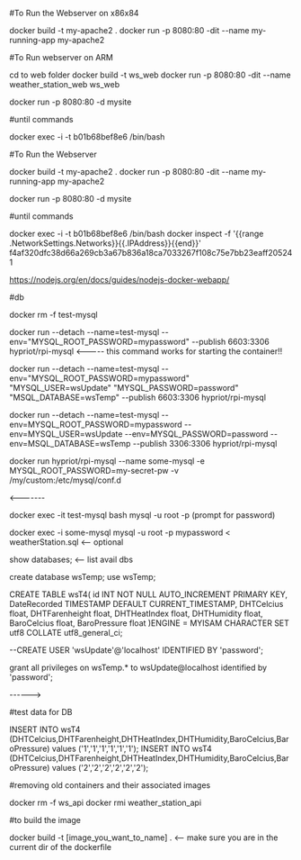 #To Run the Webserver on x86x84

docker build -t my-apache2 .
docker run -p 8080:80 -dit --name my-running-app my-apache2



#To Run webserver on ARM

cd to web folder
docker build -t ws_web
docker run -p 8080:80 -dit --name weather_station_web ws_web


docker run -p 8080:80 -d mysite

#until commands

docker exec -i -t b01b68bef8e6 /bin/bash




#To Run the Webserver

docker build -t my-apache2 .
docker run -p 8080:80 -dit --name my-running-app my-apache2


docker run -p 8080:80 -d mysite

#until commands

docker exec -i -t b01b68bef8e6 /bin/bash
docker inspect -f '{{range .NetworkSettings.Networks}}{{.IPAddress}}{{end}}' f4af320dfc38d66a269cb3a67b836a18ca7033267f108c75e7bb23eaff205241

https://nodejs.org/en/docs/guides/nodejs-docker-webapp/



#db 

docker rm -f test-mysql

docker run --detach --name=test-mysql --env="MYSQL_ROOT_PASSWORD=mypassword" --publish 6603:3306 hypriot/rpi-mysql     <----- this command works for starting the container!!

docker run --detach --name=test-mysql --env="MYSQL_ROOT_PASSWORD=mypassword" "MYSQL_USER=wsUpdate" "MYSQL_PASSWORD=password" "MSQL_DATABASE=wsTemp" --publish 6603:3306 hypriot/rpi-mysql


docker run --detach --name=test-mysql --env=MYSQL_ROOT_PASSWORD=mypassword --env=MYSQL_USER=wsUpdate --env=MYSQL_PASSWORD=password --env=MSQL_DATABASE=wsTemp --publish 3306:3306 hypriot/rpi-mysql

docker run hypriot/rpi-mysql --name some-mysql  -e MYSQL_ROOT_PASSWORD=my-secret-pw  -v /my/custom:/etc/mysql/conf.d

<-------

docker exec -it test-mysql bash
mysql -u root -p  (prompt for password)

docker exec -i some-mysql mysql -u root -p mypassword < weatherStation.sql <-- optional


show databases; <-- list avail dbs

create database wsTemp;
use wsTemp;

CREATE TABLE wsT4(
    id INT NOT NULL AUTO_INCREMENT PRIMARY KEY,
    DateRecorded TIMESTAMP DEFAULT CURRENT_TIMESTAMP,
    DHTCelcius float,
    DHTFarenheight float,
    DHTHeatIndex float,
    DHTHumidity float,
    BaroCelcius float,
    BaroPressure float
   )ENGINE = MYISAM CHARACTER SET utf8 COLLATE utf8_general_ci;    


--CREATE USER 'wsUpdate'@'localhost' IDENTIFIED BY 'password';

grant all privileges on wsTemp.* to wsUpdate@localhost identified by 'password';

  ------>


#test data for DB
  
INSERT INTO wsT4 (DHTCelcius,DHTFarenheight,DHTHeatIndex,DHTHumidity,BaroCelcius,BaroPressure) values ('1','1','1','1','1','1');
INSERT INTO wsT4 (DHTCelcius,DHTFarenheight,DHTHeatIndex,DHTHumidity,BaroCelcius,BaroPressure) values ('2','2','2','2','2','2');



#removing old containers and their associated images

docker rm -f ws_api
docker rmi weather_station_api

#to build the image

docker build -t [image_you_want_to_name] .   <-- make sure you are in the current dir of the dockerfile




